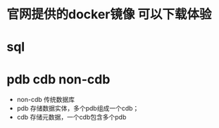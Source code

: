 # 官网提供的docker镜像 可以下载体验
# sql
# pdb cdb non-cdb
* non-cdb 传统数据库
* pdb 存储数据实体，多个pdb组成一个cdb；
* cdb 存储元数据，一个cdb包含多个pdb